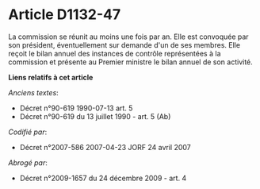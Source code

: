 # Article D1132-47

La commission se réunit au moins une fois par an. Elle est convoquée par son président, éventuellement sur demande d'un de
ses membres. Elle reçoit le bilan annuel des instances de contrôle représentées à la commission et présente au Premier
ministre le bilan annuel de son activité.

**Liens relatifs à cet article**

_Anciens textes_:

  - Décret n°90-619 1990-07-13 art. 5
  - Décret n°90-619 du 13 juillet 1990 - art. 5 (Ab)

_Codifié par_:

  - Décret n°2007-586 2007-04-23 JORF 24 avril 2007

_Abrogé par_:

  - Décret n°2009-1657 du 24 décembre 2009 - art. 4
